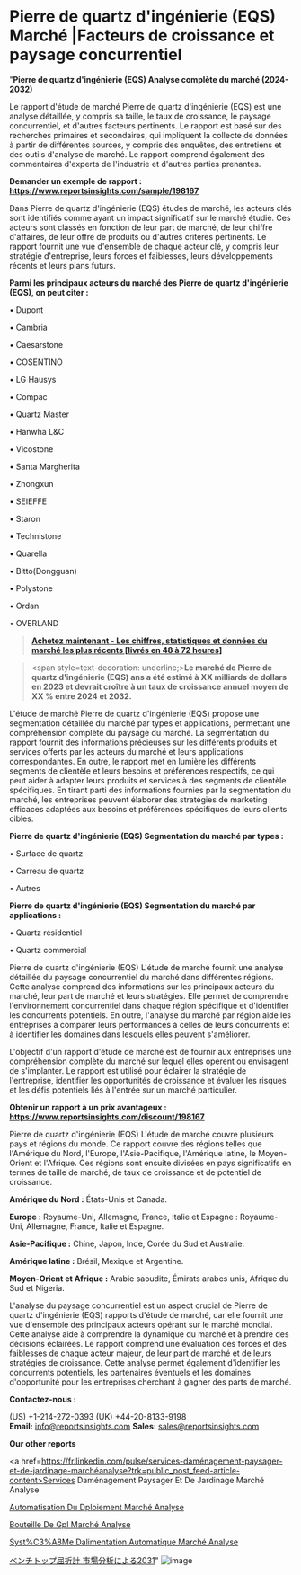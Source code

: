 # Pierre de quartz d'ingénierie (EQS) Marché |Facteurs de croissance et paysage concurrentiel

"<strong>Pierre de quartz d'ingénierie (EQS) Analyse complète du marché (2024-2032)</strong>

Le rapport d'étude de marché Pierre de quartz d'ingénierie (EQS) est une analyse détaillée, y compris sa taille, le taux de croissance, le paysage concurrentiel, et d'autres facteurs pertinents. Le rapport est basé sur des recherches primaires et secondaires, qui impliquent la collecte de données à partir de différentes sources, y compris des enquêtes, des entretiens et des outils d'analyse de marché. Le rapport comprend également des commentaires d'experts de l'industrie et d'autres parties prenantes.

<strong>Demander un exemple de rapport : </strong><strong><a href=https://www.reportsinsights.com/sample/198167>https://www.reportsinsights.com/sample/198167</a></strong>

Dans Pierre de quartz d'ingénierie (EQS) études de marché, les acteurs clés sont identifiés comme ayant un impact significatif sur le marché étudié. Ces acteurs sont classés en fonction de leur part de marché, de leur chiffre d'affaires, de leur offre de produits ou d'autres critères pertinents. Le rapport fournit une vue d'ensemble de chaque acteur clé, y compris leur stratégie d'entreprise, leurs forces et faiblesses, leurs développements récents et leurs plans futurs.

<strong>Parmi les principaux acteurs du marché des Pierre de quartz d'ingénierie (EQS), on peut citer :</strong>

• Dupont

• Cambria

• Caesarstone

• COSENTINO

• LG Hausys

• Compac

• Quartz Master

• Hanwha L&C

• Vicostone

• Santa Margherita

• Zhongxun

• SEIEFFE

• Staron

• Technistone

• Quarella

• Bitto(Dongguan)

• Polystone

• Ordan

• OVERLAND

<blockquote><a href=https://reportsinsights.com/buynow/198167><span style=text-decoration: underline;><strong>Achetez maintenant - Les chiffres, statistiques et données du marché les plus récents [livrés en 48 à 72 heures]</strong></span></a></blockquote>
<blockquote>
<div class=group w-full text-gray-800 dark:text-gray-100 border-b border-black/10 dark:border-gray-900/50 bg-gray-50 dark:bg-[#444654]>
<div class=flex p-4 gap-4 text-base md:gap-6 md:max-w-2xl lg:max-w-xl xl:max-w-3xl md:py-6 lg:px-0 m-auto>
<div class=relative flex flex-col w-[calc(100%-50px)] gap-1 md:gap-3 lg:w-[calc(100%-115px)]>
<div class=flex flex-grow flex-col gap-3>
<div class=min-h-[20px] flex flex-col items-start gap-4 whitespace-pre-wrap break-words>
<div class=result-streaming markdown prose w-full break-words dark:prose-invert light>

<span style=text-decoration: underline;><strong>Le marché de Pierre de quartz d'ingénierie (EQS) ans a été estimé à XX milliards de dollars en 2023 et devrait croître à un taux de croissance annuel moyen de XX % entre 2024 et 2032.</strong></span>

</div>
</div>
</div>
</div>
</div>
</div></blockquote>
L'étude de marché Pierre de quartz d'ingénierie (EQS) propose une segmentation détaillée du marché par types et applications, permettant une compréhension complète du paysage du marché. La segmentation du rapport fournit des informations précieuses sur les différents produits et services offerts par les acteurs du marché et leurs applications correspondantes. En outre, le rapport met en lumière les différents segments de clientèle et leurs besoins et préférences respectifs, ce qui peut aider à adapter leurs produits et services à des segments de clientèle spécifiques. En tirant parti des informations fournies par la segmentation du marché, les entreprises peuvent élaborer des stratégies de marketing efficaces adaptées aux besoins et préférences spécifiques de leurs clients cibles.

<strong>Pierre de quartz d'ingénierie (EQS) Segmentation du marché par types :</strong>

• Surface de quartz

• Carreau de quartz

• Autres

<strong>Pierre de quartz d'ingénierie (EQS) Segmentation du marché par applications :</strong>

• Quartz résidentiel

• Quartz commercial

Pierre de quartz d'ingénierie (EQS) L'étude de marché fournit une analyse détaillée du paysage concurrentiel du marché dans différentes régions. Cette analyse comprend des informations sur les principaux acteurs du marché, leur part de marché et leurs stratégies. Elle permet de comprendre l'environnement concurrentiel dans chaque région spécifique et d'identifier les concurrents potentiels. En outre, l'analyse du marché par région aide les entreprises à comparer leurs performances à celles de leurs concurrents et à identifier les domaines dans lesquels elles peuvent s'améliorer.

L'objectif d'un rapport d'étude de marché est de fournir aux entreprises une compréhension complète du marché sur lequel elles opèrent ou envisagent de s'implanter. Le rapport est utilisé pour éclairer la stratégie de l'entreprise, identifier les opportunités de croissance et évaluer les risques et les défis potentiels liés à l'entrée sur un marché particulier.

<strong>Obtenir un rapport à un prix avantageux : <a href=https://www.reportsinsights.com/discount/198167>https://www.reportsinsights.com/discount/198167</a></strong>

Pierre de quartz d'ingénierie (EQS) L'étude de marché couvre plusieurs pays et régions du monde. Ce rapport couvre des régions telles que l'Amérique du Nord, l'Europe, l'Asie-Pacifique, l'Amérique latine, le Moyen-Orient et l'Afrique. Ces régions sont ensuite divisées en pays significatifs en termes de taille de marché, de taux de croissance et de potentiel de croissance.

<strong>Amérique du Nord :</strong> États-Unis et Canada.

<strong>Europe :</strong> Royaume-Uni, Allemagne, France, Italie et Espagne : Royaume-Uni, Allemagne, France, Italie et Espagne.

<strong>Asie-Pacifique :</strong> Chine, Japon, Inde, Corée du Sud et Australie.

<strong>Amérique latine :</strong> Brésil, Mexique et Argentine.

<strong>Moyen-Orient et Afrique :</strong> Arabie saoudite, Émirats arabes unis, Afrique du Sud et Nigeria.

L'analyse du paysage concurrentiel est un aspect crucial de Pierre de quartz d'ingénierie (EQS) rapports d'étude de marché, car elle fournit une vue d'ensemble des principaux acteurs opérant sur le marché mondial. Cette analyse aide à comprendre la dynamique du marché et à prendre des décisions éclairées. Le rapport comprend une évaluation des forces et des faiblesses de chaque acteur majeur, de leur part de marché et de leurs stratégies de croissance. Cette analyse permet également d'identifier les concurrents potentiels, les partenaires éventuels et les domaines d'opportunité pour les entreprises cherchant à gagner des parts de marché.

<strong>Contactez-nous :</strong>

(US) +1-214-272-0393
(UK) +44-20-8133-9198
<strong>Email:</strong> <a>info@reportsinsights.com</a>
<strong>Sales:</strong> <a>sales@reportsinsights.com</a>

<strong>Our other reports</strong>

<a href=https://fr.linkedin.com/pulse/services-daménagement-paysager-et-de-jardinage-marchéanalyse?trk=public_post_feed-article-content>Services Daménagement Paysager Et De Jardinage Marché Analyse</a>

<a href=https://www.linkedin.com/pulse/automatisation-du-d%C3%A9ploiement-march%C3%A9-informations-2ju4f/>Automatisation Du Dploiement Marché Analyse</a>

<a href=https://www.linkedin.com/pulse/bouteille-de-gpl-march%C3%A9-tendance-et-pr%C3%A9visions-ydq2f/>Bouteille De Gpl Marché Analyse</a>

<a href=https://www.linkedin.com/pulse/syst%C3%A8me-dalimentation-automatique-march%C3%A9-rapport-2qa8c/>Syst%C3%A8Me Dalimentation Automatique Marché Analyse</a>

<a href=https://www.linkedin.com/pulse/ベンチトップ屈折計-市場見通し価値strategy2028-business-wisdom-research-2456-1f/>ベンチトップ屈折計 市場分析による2031</a>"
![image](https://github.com/daminid12/RImarketexcellence/assets/158430485/69b55691-5806-4a22-8f63-fa1e9cf2414b)
